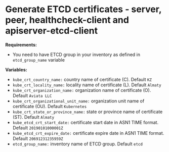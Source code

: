 # Generate ETCD certificates - server, peer, healthcheck-client and apiserver-etcd-client

**Requirements:**
  - You need to have ETCD group in your inventory as defined in `etcd_group_name` variable

**Variables:**

  - `kube_crt_country_name:` country name of certificate (C). Default `KZ`
  - `kube_crt_locality_name:` locality name of certificate (L). Default `Almaty`
  - `kube_crt_organization_name:` organization name of certificate (O). Default `Aviata LLC`
  - `kube_crt_organizational_unit_name:` organization unit name of certificate (OU). Default `Kubernetes`
  - `kube_crt_state_or_province_name:` state or province name of certificate (ST). Default `Almaty`
  - `kube_etcd_crt_start_date:` certificate start date in ASN1 TIME format. Default `20190101000001Z`
  - `kube_etcd_crt_expire_date:` certificate expire date in ASN1 TIME format. Default `20691231235959Z`
  - `etcd_group_name:` inventory name of ETCD group. Default `etcd`
